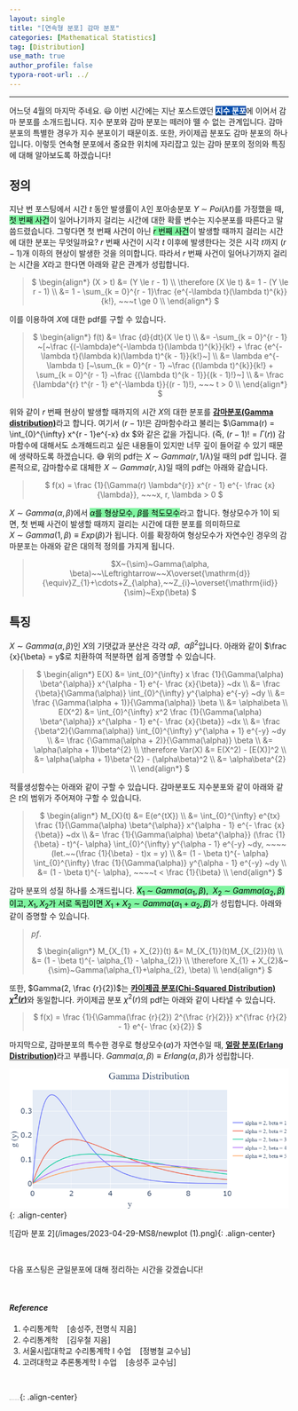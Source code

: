 ```yaml
---
layout: single
title: "[연속형 분포] 감마 분포"
categories: [Mathematical Statistics]
tag: [Distribution]
use_math: true
author_profile: false
typora-root-url: ../
---
```

-----
어느덧 4월의 마지막 주네요. 😃 이번 시간에는 지난 포스트였던 <mark style='background-color: #0550ae'><b><a href='https://woongsonvi.github.io/mathematical%20statistics/MS7/'><font color="white">지수 분포</font></a></b></mark>에 이어서 감마 분포를 소개드립니다. 지수 분포와 감마 분포는 떼러야 뗄 수 없는 관계입니다. 감마 분포의 특별한 경우가 지수 분포이기 때문이죠. 또한, 카이제곱 분포도 감마 분포의 하나입니다. 이렇듯 연속형 분포에서 중요한 위치에 자리잡고 있는 감마 분포의 정의와 특징에 대해 알아보도록 하겠습니다!

## 정의

지난 번 포스팅에서 시간 $t$ 동안 발생률이 $\lambda$인 포아송분포 $Y~{\sim}~Poi(\lambda t)$를 가정했을 때, <mark style='background-color: #7ff5a0'>첫 번째 사건</mark>이 일어나기까지 걸리는 시간에 대한 확률 변수는 지수분포를 따른다고 말씀드렸습니다. 그렇다면 첫 번째 사건이 아닌 <mark style='background-color: #7ff5a0'>$r$ 번째 사건</mark>이 발생할 때까지 걸리는 시간에 대한 분포는 무엇일까요? $r$ 번째 사건이 시각 $t$ 이후에 발생한다는 것은 시각 $t$까지 $(r - 1)$개 이하의 현상이 발생한 것을 의미합니다. 따라서 $r$ 번째 사건이 일어나기까지 걸리는 시간을 $X$라고 한다면 아래와 같은 관계가 성립합니다.

> <p style = "text-align:center;">
>  $ \begin{align*}
> 	(X > t) &= (Y \le r - 1) \\
>     \therefore (X \le t) &= 1 - (Y \le r - 1) \\
>     &= 1 - \sum_{k = 0}^{r - 1}\frac {e^{-\lambda t}(\lambda t)^{k}}{k!}, ~~~t \ge 0 \\
>  \end{align*} $
> </p>

이를 이용하여 $X$에 대한 pdf를 구할 수 있습니다.

> <p style = "text-align:center;"> $ \begin{align*}
> f(t) &= \frac {d}{dt}(X \le t) \\
> &= -\sum_{k = 0}^{r - 1} ~[~\frac {(-\lambda)e^{-\lambda t}(\lambda t)^{k}}{k!} + \frac {e^{-\lambda t}(\lambda k)(\lambda t)^{k - 1}}{k!}~] \\
> &= \lambda e^{-\lambda t} [~\sum_{k = 0}^{r - 1} ~\frac {(\lambda t)^{k}}{k!} + \sum_{k = 0}^{r - 1} ~\frac {(\lambda t)^{k - 1}}{(k - 1)!}~] \\
> &= \frac {\lambda^{r} t^{r - 1} e^{-\lambda t}}{(r - 1)!}, ~~~ t > 0 \\
> \end{align*} $ </p>

위와 같이 $r$ 번째 현상이 발생할 때까지의 시간 $X$의 대한 분포를 <u><b>감마분포(Gamma distribution)</b></u>라고 합니다. 여기서 $(r - 1)!$은 감마함수라고 불리는 $\Gamma(r) = \int_{0}^{\infty} x^{r - 1}e^{-x} dx $와 같은 값을 가집니다. (즉, $(r - 1)! = \Gamma(r)$) 감마함수에 대해서도 소개해드리고 싶은 내용들이 있지만 너무 깊이 들어갈 수 있기 때문에 생략하도록 하겠습니다. 😅 위의 pdf는 $X~{\sim}~Gamma(r, 1 / \lambda)$일 때의 pdf 입니다. 결론적으로, 감마함수로 대체한 $X~{\sim}~Gamma(r, \lambda)$일 때의 pdf는 아래와 같습니다.

> <p style = "text-align:center;">
> $ 
> f(x) = \frac {1}{\Gamma(r) \lambda^{r}} x^{r - 1} e^{- \frac {x}{\lambda}}, ~~~x, r, \lambda > 0
> $
> </p>

$X~{\sim}~Gamma(\alpha, \beta)$에서 <mark style='background-color: #7ff5a0'>$\alpha$를 형상모수, $\beta$를 척도모수</mark>라고 합니다. 형상모수가 1이 되면, 첫 번째 사건이 발생할 때까지 걸리는 시간에 대한 분포를 의미하므로 $X~{\sim}~Gamma(1, \beta) \equiv Exp(\beta)$가 됩니다. 이를 확장하여 형상모수가 자연수인 경우의 감마분포는 아래와 같은 대의적 정의를 가지게 됩니다.

> <p style = "text-align:center;">
> $X~{\sim}~Gamma(\alpha, \beta)~~\Leftrightarrow~~X\overset{\mathrm{d}}{\equiv}Z_{1}+\cdots+Z_{\alpha},~~Z_{i}~\overset{\mathrm{iid}}{\sim}~Exp(\beta)
> $</p>

## 특징

$X~{\sim}~Gamma(\alpha, \beta)$인 $X$의 기댓값과 분산은 각각 $\alpha\beta, ~~\alpha\beta^{2}$입니다. 아래와 같이 $\frac {x}{\beta} = y$로 치환하여 적분하면 쉽게 증명할 수 있습니다.

> <p style = "text-align:center;">
> $ \begin{align*}
> E(X) &= \int_{0}^{\infty} x \frac {1}{\Gamma(\alpha) \beta^{\alpha}} x^{\alpha - 1} e^{- \frac {x}{\beta}} ~dx \\
> &= \frac {\beta}{\Gamma(\alpha)} \int_{0}^{\infty} y^{\alpha} e^{-y} ~dy \\
> &= \frac {\Gamma(\alpha + 1)}{\Gamma(\alpha)} \beta \\
> &= \alpha\beta \\
> E(X^2) &= \int_{0}^{\infty} x^2 \frac {1}{\Gamma(\alpha) \beta^{\alpha}} x^{\alpha - 1} e^{- \frac {x}{\beta}} ~dx \\
> &= \frac {\beta^2}{\Gamma(\alpha)} \int_{0}^{\infty} y^{\alpha + 1} e^{-y} ~dy \\
> &= \frac {\Gamma(\alpha + 2)}{\Gamma(\alpha)} \beta \\
> &= \alpha(\alpha + 1)\beta^{2} \\
> \therefore Var(X) &= E(X^2) - [E(X)]^2 \\
> &= \alpha(\alpha + 1)\beta^{2} - (\alpha\beta)^2 \\ 
> &= \alpha\beta^{2} \\   
> \end{align*} $</p>

적률생성함수는 아래와 같이 구할 수 있습니다. 감마분포도 지수분포와 같이 아래와 같은 $t$의 범위가 주어져야 구할 수 있습니다.

> <p style = "text-align:center;">
> $ \begin{align*}
> M_{X}(t) &= E(e^{tX}) \\
> &= \int_{0}^{\infty} e^{tx} \frac {1}{\Gamma(\alpha) \beta^{\alpha}} x^{\alpha - 1} e^{- \frac {x}{\beta}} ~dx \\
> &= \frac {1}{\Gamma(\alpha) \beta^{\alpha}} (\frac {1}{\beta} - t)^{- \alpha} \int_{0}^{\infty} y^{\alpha - 1} e^{-y} ~dy, ~~~~(let.~~(\frac {1}{\beta} - t)x = y) \\
> &= (1 - \beta t)^{- \alpha} \int_{0}^{\infty} \frac {1}{\Gamma(\alpha)} y^{\alpha - 1} e^{-y} ~dy \\
> &= (1 - \beta t)^{- \alpha}, ~~~~t < \frac {1}{\beta} \\
> \end{align*} $</p>

감마 분포의 성질 하나를 소개드립니다. <mark style='background-color: #7ff5a0'>$X_{1}~{\sim}~Gamma(\alpha_{1}, \beta), ~~X_{2}~{\sim}~Gamma(\alpha_{2}, \beta)$이고, $X_{1}, X_{2}$가 서로 독립이면 $X_{1} + X_{2}~{\sim}~Gamma(\alpha_{1}+\alpha_{2}, \beta)$</mark>가 성립합니다. 아래와 같이 증명할 수 있습니다.

> $pf.$
>
> <p style = "text-align:center;">
> $ \begin{align*}
> M_{X_{1} + X_{2}}(t) &= M_{X_{1}}(t)M_{X_{2}}(t) \\
> &= (1 - \beta t)^{- \alpha_{1} - \alpha_{2}} \\
> \therefore X_{1} + X_{2}&~{\sim}~Gamma(\alpha_{1}+\alpha_{2}, \beta) \\
> \end{align*} $</p>

또한, $Gamma(2, \frac {r}{2})$는 <u><b>카이제곱 분포(Chi-Squared Distribution) $\chi^{2}(r)$</b></u>와 동일합니다. 카이제곱 분포 $\chi^{2}(r)$의 pdf는 아래와 같이 나타낼 수 있습니다.

> <p style = "text-align:center;">
> $ 
> f(x) = \frac {1}{\Gamma(\frac {r}{2}) 2^{\frac {r}{2}}} x^{\frac {r}{2} - 1} e^{- \frac {x}{2}}
> $
> </p>

마지막으로, 감마분포의 특수한 경우로 형상모수($\alpha$)가 자연수일 때, <u><b>얼랑 분포(Erlang Distribution)</b></u>라고 부릅니다. $Gamma(\alpha, \beta) \equiv Erlang(\alpha, \beta)$가 성립합니다.

![감마 분포 1](/images/2023-04-29-MS8/newplot.png){: .align-center}

![감마 분포 2](/images/2023-04-29-MS8/newplot (1).png){: .align-center}

<br>

다음 포스팅은 균일분포에 대해 정리하는 시간을 갖겠습니다!

<br>

#### *Reference*

1. 수리통계학&nbsp;&nbsp;&nbsp;&nbsp;[송성주, 전명식 지음]
2. 수리통계학&nbsp;&nbsp;&nbsp;&nbsp;[김우철 지음]
3. 서울시립대학교 수리통계학 I 수업&nbsp;&nbsp;&nbsp;&nbsp;[정병철 교수님]
4. 고려대학교 추론통계학 I 수업&nbsp;&nbsp;&nbsp;&nbsp;[송성주 교수님]

<br>

<img src="https://user-images.githubusercontent.com/37182279/216820587-4617a62e-0565-47f1-9ead-f4cd367572a1.png" alt="DATA_100%_LOGO_LIGHT" style="zoom:10%">{: .align-center}

<br>

<br>



